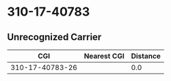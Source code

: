 # 310-17-40783
## Unrecognized Carrier


| CGI | Nearest CGI | Distance |
|-----|-------------|----------|
| 310-17-40783-26 |  | 0.0 |
